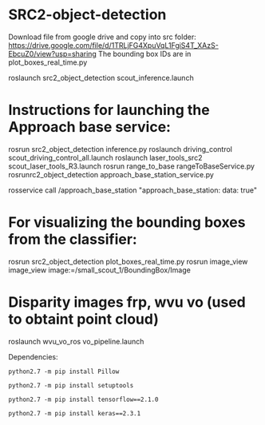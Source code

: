 # SRC2-object-detection
Download file from google drive and copy into src folder: https://drive.google.com/file/d/1TRLjFG4XpuVqL1FgiS4T_XAzS-EbcuZ0/view?usp=sharing
The bounding box IDs are in plot_boxes_real_time.py

roslaunch src2_object_detection scout_inference.launch
# Instructions for launching the Approach base service:
rosrun  src2_object_detection inference.py
roslaunch driving_control scout_driving_control_all.launch
roslaunch laser_tools_src2 scout_laser_tools_R3.launch
rosrun range_to_base rangeToBaseService.py
rosrunrc2_object_detection approach_base_station_service.py

rosservice call /approach_base_station "approach_base_station:
  data: true"

# For visualizing the bounding boxes from the classifier:
rosrun src2_object_detection plot_boxes_real_time.py
rosrun image_view image_view image:=/small_scout_1/BoundingBox/Image

# Disparity images frp, wvu vo (used to obtaint point cloud)
roslaunch wvu_vo_ros vo_pipeline.launch


Dependencies:

```python2.7 -m pip install Pillow```

```python2.7 -m pip install setuptools```

```python2.7 -m pip install tensorflow==2.1.0```

```python2.7 -m pip install keras==2.3.1```
